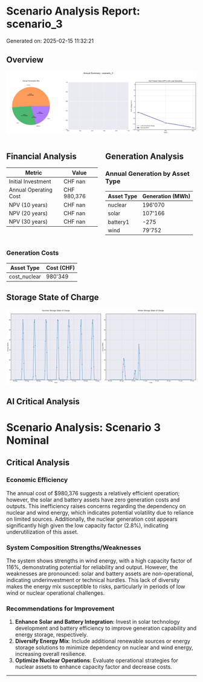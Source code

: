 # Scenario Analysis Report: scenario_3
Generated on: 2025-02-15 11:32:21

## Overview
![Annual Summary](figure/annual_summary.png)

<div style="display: flex; justify-content: space-between;">
<div style="width: 48%;">

## Financial Analysis
| Metric | Value |
|--------|--------|
| Initial Investment | CHF nan |
| Annual Operating Cost | CHF 980,376 |
| NPV (10 years) | CHF nan |
| NPV (20 years) | CHF nan |
| NPV (30 years) | CHF nan |

</div>
<div style="width: 48%;">

## Generation Analysis

### Annual Generation by Asset Type
| Asset Type | Generation (MWh) |
|------------|-----------------|
| nuclear | 196'070 |
| solar | 107'166 |
| battery1 | -275 |
| wind | 79'752 |

</div>
</div>

### Generation Costs
| Asset Type | Cost (CHF) |
|------------|------------|
| cost_nuclear | 980'349 |

## Storage State of Charge
![Storage SOC Comparison](figure/storage_soc_comparison.png)

## AI Critical Analysis
# Scenario Analysis: Scenario 3 Nominal

## Critical Analysis

### Economic Efficiency
The annual cost of $980,376 suggests a relatively efficient operation; however, the solar and battery assets have zero generation costs and outputs. This inefficiency raises concerns regarding the dependency on nuclear and wind energy, which indicates potential volatility due to reliance on limited sources. Additionally, the nuclear generation cost appears significantly high given the low capacity factor (2.8%), indicating underutilization of this asset.

### System Composition Strengths/Weaknesses
The system shows strengths in wind energy, with a high capacity factor of 116%, demonstrating potential for reliability and output. However, the weaknesses are pronounced: solar and battery assets are non-operational, indicating underinvestment or technical hurdles. This lack of diversity makes the energy mix susceptible to risks, particularly in periods of low wind or nuclear operational challenges.

### Recommendations for Improvement
1. **Enhance Solar and Battery Integration**: Invest in solar technology development and battery efficiency to improve generation capability and energy storage, respectively.
2. **Diversify Energy Mix**: Include additional renewable sources or energy storage solutions to minimize dependency on nuclear and wind energy, increasing overall resilience.
3. **Optimize Nuclear Operations**: Evaluate operational strategies for nuclear assets to enhance capacity factor and decrease costs.

---
